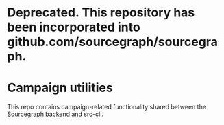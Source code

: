 # Deprecated. This repository has been incorporated into github.com/sourcegraph/sourcegraph.

# Campaign utilities

This repo contains campaign-related functionality shared between the
[Sourcegraph backend](https://github.com/sourcegraph/sourcegraph) and
[src-cli](https://github.com/sourcegraph/src-cli).
